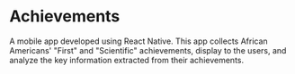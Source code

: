 # Achievements
A mobile app developed using React Native. This app collects African Americans' "First" and "Scientific" achievements, display to the users, and analyze the key information extracted from their achievements.
